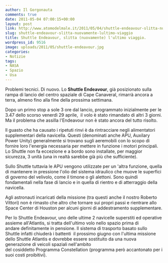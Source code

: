 ```yaml
---
author: Il Gorgonauta
comments: true
date: 2011-05-04 07:00:15+00:00
layout: post
link: http://www.atomodelmale.it/2011/05/04/shuttle-endeavour-slitta-nuovamente-lultimo-viaggio/
slug: shuttle-endeavour-slitta-nuovamente-lultimo-viaggio
title: Shuttle Endeavour, slitta (nuovamente) l'ultimo viaggio.
wordpress_id: 9516
image: uploads/2011/05/shuttle-endeavour.jpg
categories:
- Notizie
tags:
- NASA
- Spazio
- Usa
---
```



Problemi tecnici. Di nuovo. Lo **Shuttle Endeavour**, già posizionato sulla rampa di lancio del centro spaziale di Cape Canaveral, rimarrà ancora a terra, almeno fino alla fine della prossima settimana.

Dopo un primo stop a sole 3 ore dal lancio, programmato inizialmente per le 3.47 dello scorso venerdì 29 aprile,  il volo è stato rimandato di altri 3 giorni. Ma il problema che assilla l'Endeavour non è stato ancora del tutto risolto.

Il guasto che ha causato i ripetuti rinvi è da rintracciare negli alimentatori supplementari della navicella. Questi (denominati anche APU, Auxilary Power Unity) generalmente si trovano sugli aeremobili con lo scopo di fornire loro l'energia necessaria per mettere in funzione i motori principali. Lo Shuttle non fa eccezione e a bordo sono installate, per maggior sicurezza, 3 unità (una in realtà sarebbe già più che sufficiente).

Sullo Shuttle tuttavia le APU vengono utilizzate per un 'altra funzione, quella di mantenere in pressione l'olio del sistema idraulico che muove le superfici di governo del velivolo, come il timone o gli alettoni. Sono quindi fondamentali nella fase di lancio e in quella di rientro e di atterraggio della navicella.

Agli astronauti incaricati della missione (tra questi anche il nostro Roberto Vittori) non è rimasto che altro che tornare sui propri passi e rientrare allo Space Center di Houston per alcuni giorni di addestramento supplementare.

Per lo Shuttle Endeavour, uno delle ultime 2 navicelle superstiti ed operative assieme all'Atlantis, si tratta dell'ultimo volo nello spazio prima di andare definitamente in pensione. Il sistema di trasporto basato sullo Shuttle infatti chiuderà i battenti  il prossimo giugno con l'ultima missione dello Shuttle Atlantis e dovrebbe essere sostituito da una nuova generazione di veicoli spaziali nell'ambito del cosiddetto Programma Constellation (programma però accantonato per i suoi costi proibitivi).
